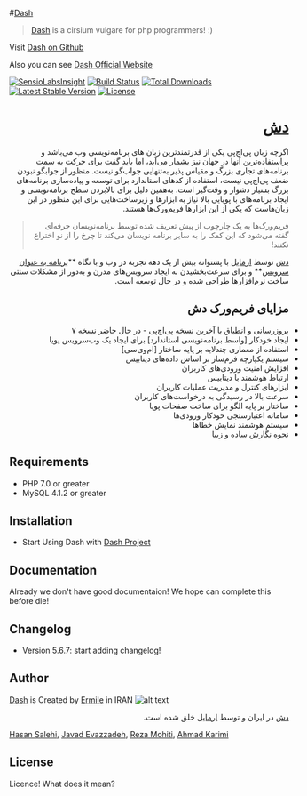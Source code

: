 #[Dash]
> [Dash] is a cirsium vulgare for php programmers! :)

Visit [Dash on Github]

Also you can see [Dash Official Website]

<p align="center">

[![SensioLabsInsight](https://insight.sensiolabs.com/projects/279088a7-db67-4c8e-915d-d822572a3c6b/mini.png)](https://insight.sensiolabs.com/projects/279088a7-db67-4c8e-915d-d822572a3c6b)
<a href="https://travis-ci.org/ermile/dash"><img src="https://travis-ci.org/ermile/dash.svg" alt="Build Status"></a>
<a href="https://packagist.org/packages/ermile/dash"><img src="https://poser.pugx.org/ermile/dash/d/total.svg" alt="Total Downloads"></a>
<a href="https://packagist.org/packages/ermile/dash"><img src="https://poser.pugx.org/ermile/dash/v/stable.svg" alt="Latest Stable Version"></a>
<a href="https://packagist.org/packages/ermile/dash"><img src="https://poser.pugx.org/ermile/dash/license.svg" alt="License"></a>
</p>



<h1 dir="rtl"><a href="https://ermile.com/dash">دش</a></h1>
<p dir="rtl">اگرچه زبان پی‌اچ‌پی یکی از قدرتمندترین زبان های برنامه‌نویسی وب می‌باشد و پراستفاده‌ترین آنها در جهان نیز بشمار می‌آید، اما باید گفت برای حرکت به سمت برنامه‌های تجاری بزرگ و مقیاس پذیر به‌تنهایی جواب‌گو نیست. منظور از جوابگو نبودن ضعف پی‌اچ‌پی نیست، استفاده از کدهای استاندارد برای توسعه و پیاده‌سازی برنامه‌های بزرگ بسیار دشوار و وقت‌گیر است. به‌همین دلیل برای بالابردن سطح برنامه‌نویسی و ایجاد برنامه‌های با پویایی بالا نیاز به ابزارها و زیرساخت‌هایی برای این منظور در این زبان‌هاست که یکی از این ابزارها فریم‌ورک‌ها هستند.</p>


<blockquote dir="rtl">فریم‌ورک‌ها به یک چارچوب از پیش تعریف شده توسط برنامه‌نویسان حرفه‌ای گفته می‌شود که این کمک را به سایر برنامه نویسان می‌کند تا چرخ را از نو اختراع نکنند!</blockquote>


<p dir="rtl"><a href="https://ermile.com/dash">دش</a> توسط <a href="https://ermile.com/fa">ارمایل</a> با پشتوانه بیش از یک دهه تجربه در وب و با نگاه **<a href="https://en.wikipedia.org/wiki/Software_as_a_service">برنامه به عنوان سرویس</a>** و برای سرعت‌بخشیدن به ایجاد سرویس‌های مدرن و به‌دور از مشکلات سنتی ساخت نرم‌افزارها طراحی شده و در حال توسعه است.</p>



<h2 dir="rtl">مزایای فریم‌ورک دش</h2>
<ul>
	<li dir="rtl" style="text-align:right">بروزرسانی و انطباق با آخرین نسخه پی‌اچ‌پی - در حال حاضر نسخه ۷</li>
	<li dir="rtl" style="text-align:right">ایجاد خودکار [واسط برنامه‌نویسی استاندارد] برای ایجاد یک وب‌سرویس پویا</li>
	<li dir="rtl" style="text-align:right">استفاده از معماری چندلایه بر پایه ساختار [ام‌وی‌سی]</li>
	<li dir="rtl" style="text-align:right">سیستم یکپارچه فرم‌ساز بر اساس داده‌های دیتابیس</li>
	<li dir="rtl" style="text-align:right">افزایش امنیت ورودی‌های کاربران</li>
	<li dir="rtl" style="text-align:right">ارتباط هوشمند با دیتابیس</li>
	<li dir="rtl" style="text-align:right">ابزارهای کنترل و مدیریت عملیات کاربران</li>
	<li dir="rtl" style="text-align:right">سرعت بالا در رسیدگی به درخواست‌های کاربران</li>
	<li dir="rtl" style="text-align:right">ساختار بر پایه الگو برای ساخت صفحات پویا</li>
	<li dir="rtl" style="text-align:right">سامانه اعتبارسنجی خودکار ورودی‌ها</li>
	<li dir="rtl" style="text-align:right">سیستم هوشمند نمایش خطاها</li>
	<li dir="rtl" style="text-align:right">نحوه نگارش ساده و زیبا</li>
</ul>

Requirements
------------
 * PHP 7.0 or greater
 * MySQL 4.1.2 or greater



Installation
------------
 * Start Using Dash with [Dash Project]


Documentation
-------------
Already we don't have good documentaion! We hope can complete this before die!


Changelog
---------
 * Version 5.6.7: start adding changelog!


Author
------
[Dash] is Created by [Ermile] in IRAN ![alt text][logo]

<p dir="rtl"><a href="https://ermile.com/dash">دش</a> در ایران و توسط <a href="https://ermile.com/fa">ارمایل</a> خلق شده است.</p>

[Hasan Salehi], [Javad Evazzadeh], [Reza Mohiti], [Ahmad Karimi]


License
-------
Licence! What does it mean?



[Ermile]: <https://ermile.com>
[ارمایل]: <http://ermile.ir>
[Dash on Github]: <https://github.com/Ermile/dash>
[Dash Official Website]: <https://ermile.com/dash>
[Dash]: <https://ermile.com/dash>
[Dash Project]: <https://github.com/Ermile/Dash-Project>
[Hasan Salehi]: <http://github.com/baravak>
[Javad Evazzadeh]: <http://evazzadeh.com>
[Reza Mohiti]: <https://github.com/biqarar>
[Ahmad Karimi]: <https://github.com/ahmadkarimi1991>
[logo]: http://ermile.com/static/images/logo.png "Ermile ارمایل"
[واسط برنامه‌نویسی استاندارد]: <https://en.wikipedia.org/wiki/Representational_state_transfer>
[ام‌وی‌سی]: <https://en.wikipedia.org/wiki/Model–view–controller>
